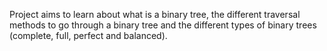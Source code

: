 Project aims to learn about what is a binary tree, the different traversal methods to go through a binary tree and the different types of binary trees (complete, full, perfect and balanced).
